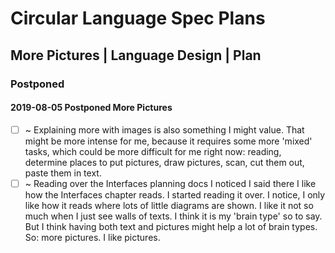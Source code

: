 Circular Language Spec Plans
============================

More Pictures | Language Design | Plan
--------------------------------------

### Postponed

#### 2019-08-05 Postponed More Pictures

- [ ] ~ Explaining more with images is also something I might value. That might be more intense for me, because it requires some more 'mixed' tasks, which could be more difficult for me right now: reading, determine places to put pictures, draw pictures, scan, cut them out, paste them in text.
- [ ] ~ Reading over the Interfaces planning docs I noticed I said there I like how the Interfaces chapter reads. I started reading it over. I notice, I only like how it reads where lots of little diagrams are shown. I like it not so much when I just see walls of texts. I think it is my 'brain type' so to say. But I think having both text and pictures might help a lot of brain types. So: more pictures. I like pictures.